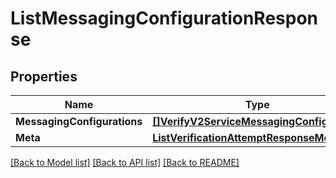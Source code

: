 # ListMessagingConfigurationResponse

## Properties

Name | Type | Description | Notes
------------ | ------------- | ------------- | -------------
**MessagingConfigurations** | [**[]VerifyV2ServiceMessagingConfiguration**](verify.v2.service.messaging_configuration.md) |  | [optional] 
**Meta** | [**ListVerificationAttemptResponseMeta**](ListVerificationAttemptResponse_meta.md) |  | [optional] 

[[Back to Model list]](../README.md#documentation-for-models) [[Back to API list]](../README.md#documentation-for-api-endpoints) [[Back to README]](../README.md)


